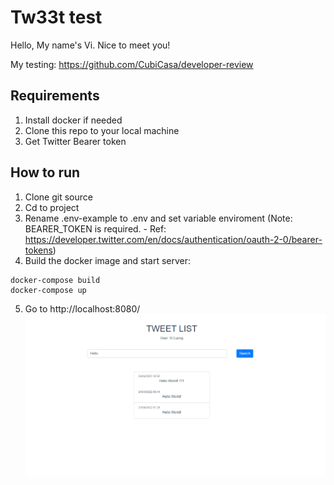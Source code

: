 # Tw33t test
Hello, My name's Vi. Nice to meet you!

My testing: https://github.com/CubiCasa/developer-review
## Requirements

1. Install docker if needed
2. Clone this repo to your local machine
3. Get Twitter Bearer token

## How to run

1. Clone git source
2. Cd to project
3. Rename .env-example to .env and set variable enviroment
   (Note: BEARER_TOKEN is required. - Ref: https://developer.twitter.com/en/docs/authentication/oauth-2-0/bearer-tokens) 
4. Build the docker image and start server:

```
docker-compose build
docker-compose up
```

5. Go to http://localhost:8080/
![img.png](img.png)

